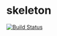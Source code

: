 # skeleton

[![Build Status](https://travis-ci.org/KyoriPowered/skeleton.svg?branch=master)](https://travis-ci.org/KyoriPowered/skeleton)
